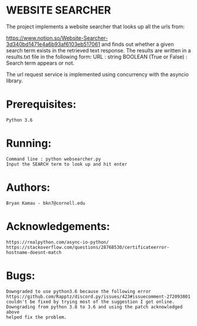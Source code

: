 # WEBSITE SEARCHER

The project implements a website searcher that looks up
all the urls from:

https://www.notion.so/Website-Searcher-3d340bd1471e4a6b93af6103eb517061
and finds out whether a given search term exists in the retrieved
text response. The results are written in a results.txt file in the 
following form:
URL : string  BOOLEAN (True or False) : Search term appears or not.

The url request service is implemented using concurrency with the 
asyncio library.

# Prerequisites:
	Python 3.6

# Running:
	Command line : python websearcher.py
	Input the SEARCH term to look up and hit enter

# Authors:
	Bryan Kamau - bkn7@cornell.edu

# Acknowledgements:
	https://realpython.com/async-io-python/
	https://stackoverflow.com/questions/28768530/certificateerror-hostname-doesnt-match

# Bugs:
	Downgraded to use python3.6 because the following error 
	https://github.com/Rapptz/discord.py/issues/423#issuecomment-272093801
	couldn't be fixed by trying most of the suggestion I got online.
	Downgrading from python 3.8 to 3.6 and using the patch acknowledged above
	helped fix the problem.
